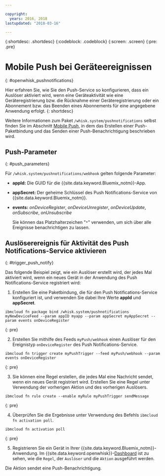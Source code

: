 ```yaml
---

copyright:
  years: 2016, 2018
lastupdated: "2018-03-16"

---
```


{:shortdesc: .shortdesc}
{:codeblock: .codeblock}
{:screen: .screen}
{:pre: .pre}

# Mobile Push bei Geräteereignissen
{: #openwhisk_pushnotifications}

Hier erfahren Sie, wie Sie den Push-Service so konfigurieren, dass ein Auslöser aktiviert wird, wenn eine Geräteaktivität wie eine Geräteregistrierung bzw. die Rücknahme einer Geräteregistrierung oder ein Abonnement bzw. das Beenden eines Abonnements für eine angegebene Anwendung erfolgt.
{: shortdesc}

Weitere Informationen zum Paket `/whisk.system/pushnotifications` selbst finden Sie im Abschnitt [Mobile Push](./mobile_push_actions.html), in dem das Erstellen einer Push-Paketbindung und das Senden einer Push-Benachrichtigung beschrieben wird.

## Push-Parameter
{: #push_parameters}

Für `/whisk.system/pushnotifications/webhook` gelten folgende Parameter:
- **appId:** Die GUID für die {{site.data.keyword.Bluemix_notm}}-App.
- **appSecret:** Der geheime Schlüssel des Push Notifications-Service von {{site.data.keyword.Bluemix_notm}}.
- **events:** _onDeviceRegister_, _onDeviceUnregister_, _onDeviceUpdate_, _onSubscribe_, _onUnsubscribe_

  Sie können das Platzhalterzeichen "`*`" verwenden, um sich über alle Ereignisse benachrichtigen zu lassen.

## Auslöserereignis für Aktivität des Push Notifications-Service aktivieren
{: #trigger_push_notify}

Das folgende Beispiel zeigt, wie ein Auslöser erstellt wird, der jedes Mal aktiviert wird, wenn ein neues Gerät in der Anwendung des Push Notifications-Service registriert wird:

1. Erstellen Sie eine Paketbindung, die für den Push Notifications-Service konfiguriert ist, und verwenden Sie dabei Ihre Werte **appId** und **appSecret**.
  ```
  ibmcloud fn package bind /whisk.system/pushnotifications myNewDeviceFeed --param appID myapp --param appSecret myAppSecret --param events onDeviceRegister
  ```
  {: pre}

2. Erstellen Sie mithilfe des Feeds `myPush/webhook` einen Auslöser für den Ereignistyp `onDeviceRegister` des Push Notifications-Service.
  ```
  ibmcloud fn trigger create myPushTrigger --feed myPush/webhook --param events onDeviceRegister
  ```
  {: pre}

3. Sie können eine Regel erstellen, die jedes Mal eine Nachricht sendet, wenn ein neues Gerät registriert wird. Erstellen Sie eine Regel unter Verwendung der vorherigen Aktion und des vorherigen Auslösers.
  ```
  ibmcloud fn rule create --enable myRule myPushTrigger sendMessage
  ```
  {: pre}

4. Überprüfen Sie die Ergebnisse unter Verwendung des Befehls `ibmcloud fn activation poll`.
  ```
  ibmcloud fn activation poll
  ```
  {: pre}

5. Registrieren Sie ein Gerät in Ihrer {{site.data.keyword.Bluemix_notm}}-Anwendung. Im {{site.data.keyword.openwhisk}}-[Dashboard](https://console.bluemix.net/openwhisk/dashboard) ist zu sehen, wie die `Regel`, der `Auslöser` und die `Aktion` ausgeführt werden.

  Die Aktion sendet eine Push-Benachrichtigung.
